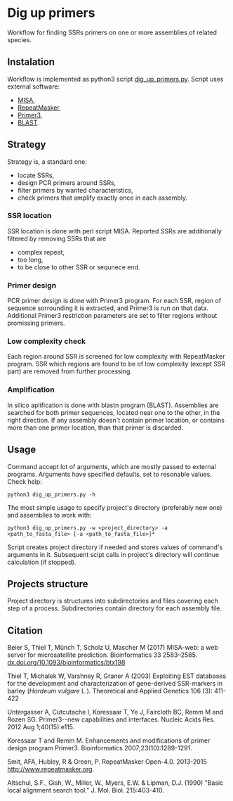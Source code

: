 # Dig up primers

Workflow for finding SSRs primers on one or more assemblies of related species.


## Instalation

Workflow is implemented as python3 script [dig_up_primers.py](dig_up_primers.py). Script uses external software:

* [MISA](https://webblast.ipk-gatersleben.de/misa/),
* [RepeatMasker](https://www.repeatmasker.org/),
* [Primer3](https://primer3.org/),
* [BLAST](https://blast.ncbi.nlm.nih.gov/Blast.cgi).


## Strategy

Strategy is, a standard one:

* locate SSRs,
* design PCR primers around SSRs,
* filter primers by wanted characteristics,
* check primers that amplify exactly once in each assembly.


### SSR location

SSR location is done with perl script MISA. Reported SSRs are additionally filtered by removing SSRs that are

* complex repeat,
* too long,
* to be close to other SSR or sequnece end.


### Primer design

PCR primer design is done with Primer3 program. For each SSR, region of sequence sorrounding it is extracted, and Primer3 is run on that data.
Additional Primer3 restriction parameters are set to filter regions without promissing primers.


### Low complexity check

Each region around SSR is screened for low complexity with RepeatMasker program. SSR which regions are found to be of low complexity (except SSR part) are removed from further processing.


### Amplification

In silico aplification is done with blastn program (BLAST). Assemblies are searched for both primer sequences, located near one to the other, in the right direction.
If any assembly doesn't contain primer location, or contains more than one primer location, than that primer is discarded.


## Usage

Command accept lot of arguments, which are mostly passed to external programs. Arguments have specified defaults, set to resonable values. Check help:
```
python3 dig_up_primers.py -h
```


The most simple usage to specify project's directory (preferably new one) and assemblies to work with:
```
python3 dig_up_primers.py -w <project_directory> -a <path_to_fasta_file> [-a <path_to_fasta_file>]*
```

Script creates project directory if needed and stores values of command's arguments in it. Subsequent scipt calls in project's directory will continue calculation (if stopped).


## Projects structure

Project directory is structures into subdirectories and files covering each step of a process. Subdirectories contain directory for each assembly file.


## Citation

Beier S, Thiel T, Münch T, Scholz U, Mascher M (2017) MISA-web: a web server for microsatellite prediction. Bioinformatics 33 2583–2585. [dx.doi.org/10.1093/bioinformatics/btx198](http://dx.doi.org/10.1093/bioinformatics/btx198)

Thiel T, Michalek W, Varshney R, Graner A (2003) Exploiting EST databases for the development and characterization of gene-derived SSR-markers in barley (_Hordeum vulgare_ L.). Theoretical and Applied Genetics 106 (3): 411-422

Untergasser A, Cutcutache I, Koressaar T, Ye J, Faircloth BC, Remm M and Rozen SG. Primer3--new capabilities and interfaces.
Nucleic Acids Res. 2012 Aug 1;40(15):e115.

Koressaar T and Remm M. Enhancements and modifications of primer design program Primer3. Bioinformatics 2007;23(10):1289-1291.

Smit, AFA, Hubley, R & Green, P. RepeatMasker Open-4.0. 2013-2015 <http://www.repeatmasker.org>.

Altschul, S.F., Gish, W., Miller, W., Myers, E.W. & Lipman, D.J. (1990) "Basic local alignment search tool." J. Mol. Biol. 215:403-410.